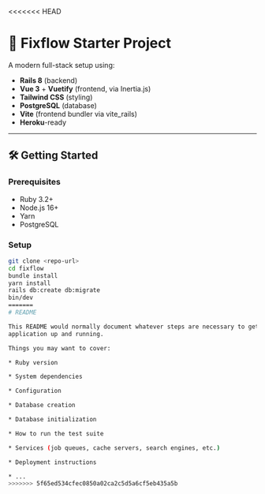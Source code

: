 <<<<<<< HEAD
# 🚀 Fixflow Starter Project

A modern full-stack setup using:

- **Rails 8** (backend)
- **Vue 3** + **Vuetify** (frontend, via Inertia.js)
- **Tailwind CSS** (styling)
- **PostgreSQL** (database)
- **Vite** (frontend bundler via vite_rails)
- **Heroku**-ready

---

## 🛠 Getting Started

### Prerequisites

- Ruby 3.2+
- Node.js 16+
- Yarn
- PostgreSQL

### Setup

```bash
git clone <repo-url>
cd fixflow
bundle install
yarn install
rails db:create db:migrate
bin/dev
=======
# README

This README would normally document whatever steps are necessary to get the
application up and running.

Things you may want to cover:

* Ruby version

* System dependencies

* Configuration

* Database creation

* Database initialization

* How to run the test suite

* Services (job queues, cache servers, search engines, etc.)

* Deployment instructions

* ...
>>>>>>> 5f65ed534cfec0850a02ca2c5d5a6cf5eb435a5b
